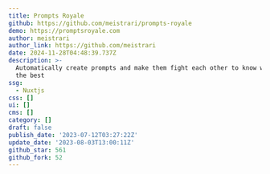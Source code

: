 ```yaml
---
title: Prompts Royale
github: https://github.com/meistrari/prompts-royale
demo: https://promptsroyale.com
author: meistrari
author_link: https://github.com/meistrari
date: 2024-11-28T04:48:39.737Z
description: >-
  Automatically create prompts and make them fight each other to know which is
  the best
ssg:
  - Nuxtjs
css: []
ui: []
cms: []
category: []
draft: false
publish_date: '2023-07-12T03:27:22Z'
update_date: '2023-08-03T13:00:11Z'
github_star: 561
github_fork: 52
---
```

